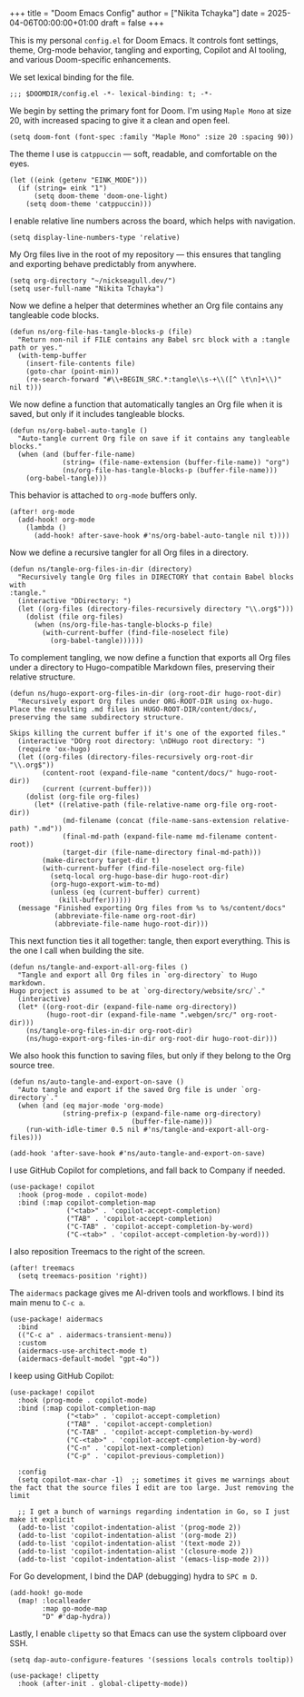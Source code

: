 +++
title = "Doom Emacs Config"
author = ["Nikita Tchayka"]
date = 2025-04-06T00:00:00+01:00
draft = false
+++

This is my personal `config.el` for Doom Emacs. It controls font settings, theme, Org-mode behavior, tangling and exporting, Copilot and AI tooling, and various Doom-specific enhancements.

We set lexical binding for the file.

```emacs-lisp
;;; $DOOMDIR/config.el -*- lexical-binding: t; -*-
```

We begin by setting the primary font for Doom. I'm using `Maple Mono` at size 20, with increased spacing to give it a clean and open feel.

```emacs-lisp
(setq doom-font (font-spec :family "Maple Mono" :size 20 :spacing 90))
```

The theme I use is `catppuccin` — soft, readable, and comfortable on the eyes.

```emacs-lisp
(let ((eink (getenv "EINK_MODE")))
  (if (string= eink "1")
      (setq doom-theme 'doom-one-light)
    (setq doom-theme 'catppuccin)))
```

I enable relative line numbers across the board, which helps with navigation.

```emacs-lisp
(setq display-line-numbers-type 'relative)
```

My Org files live in the root of my repository — this ensures that tangling and exporting behave predictably from anywhere.

```emacs-lisp
(setq org-directory "~/nickseagull.dev/")
(setq user-full-name "Nikita Tchayka")
```

Now we define a helper that determines whether an Org file contains any tangleable code blocks.

```emacs-lisp
(defun ns/org-file-has-tangle-blocks-p (file)
  "Return non-nil if FILE contains any Babel src block with a :tangle path or yes."
  (with-temp-buffer
    (insert-file-contents file)
    (goto-char (point-min))
    (re-search-forward "#\\+BEGIN_SRC.*:tangle\\s-+\\([^ \t\n]+\\)" nil t)))
```

We now define a function that automatically tangles an Org file when it is saved, but only if it includes tangleable blocks.

```emacs-lisp
(defun ns/org-babel-auto-tangle ()
  "Auto-tangle current Org file on save if it contains any tangleable blocks."
  (when (and (buffer-file-name)
             (string= (file-name-extension (buffer-file-name)) "org")
             (ns/org-file-has-tangle-blocks-p (buffer-file-name)))
    (org-babel-tangle)))
```

This behavior is attached to `org-mode` buffers only.

```emacs-lisp
(after! org-mode
  (add-hook! org-mode
    (lambda ()
      (add-hook! after-save-hook #'ns/org-babel-auto-tangle nil t))))
```

Now we define a recursive tangler for all Org files in a directory.

```emacs-lisp
(defun ns/tangle-org-files-in-dir (directory)
  "Recursively tangle Org files in DIRECTORY that contain Babel blocks with
:tangle."
  (interactive "DDirectory: ")
  (let ((org-files (directory-files-recursively directory "\\.org$")))
    (dolist (file org-files)
      (when (ns/org-file-has-tangle-blocks-p file)
        (with-current-buffer (find-file-noselect file)
          (org-babel-tangle))))))
```

To complement tangling, we now define a function that exports all Org files under a directory to Hugo-compatible Markdown files, preserving their relative structure.

```emacs-lisp
(defun ns/hugo-export-org-files-in-dir (org-root-dir hugo-root-dir)
  "Recursively export Org files under ORG-ROOT-DIR using ox-hugo.
Place the resulting .md files in HUGO-ROOT-DIR/content/docs/,
preserving the same subdirectory structure.

Skips killing the current buffer if it's one of the exported files."
  (interactive "DOrg root directory: \nDHugo root directory: ")
  (require 'ox-hugo)
  (let ((org-files (directory-files-recursively org-root-dir "\\.org$"))
        (content-root (expand-file-name "content/docs/" hugo-root-dir))
        (current (current-buffer)))
    (dolist (org-file org-files)
      (let* ((relative-path (file-relative-name org-file org-root-dir))
             (md-filename (concat (file-name-sans-extension relative-path) ".md"))
             (final-md-path (expand-file-name md-filename content-root))
             (target-dir (file-name-directory final-md-path)))
        (make-directory target-dir t)
        (with-current-buffer (find-file-noselect org-file)
          (setq-local org-hugo-base-dir hugo-root-dir)
          (org-hugo-export-wim-to-md)
          (unless (eq (current-buffer) current)
            (kill-buffer))))))
  (message "Finished exporting Org files from %s to %s/content/docs"
           (abbreviate-file-name org-root-dir)
           (abbreviate-file-name hugo-root-dir)))
```

This next function ties it all together: tangle, then export everything. This is the one I call when building the site.

```emacs-lisp
(defun ns/tangle-and-export-all-org-files ()
  "Tangle and export all Org files in `org-directory` to Hugo markdown.
Hugo project is assumed to be at `org-directory/website/src/`."
  (interactive)
  (let* ((org-root-dir (expand-file-name org-directory))
         (hugo-root-dir (expand-file-name ".webgen/src/" org-root-dir)))
    (ns/tangle-org-files-in-dir org-root-dir)
    (ns/hugo-export-org-files-in-dir org-root-dir hugo-root-dir)))
```

We also hook this function to saving files, but only if they belong to the Org source tree.

```emacs-lisp
(defun ns/auto-tangle-and-export-on-save ()
  "Auto tangle and export if the saved Org file is under `org-directory`."
  (when (and (eq major-mode 'org-mode)
             (string-prefix-p (expand-file-name org-directory)
                              (buffer-file-name)))
    (run-with-idle-timer 0.5 nil #'ns/tangle-and-export-all-org-files)))

(add-hook 'after-save-hook #'ns/auto-tangle-and-export-on-save)
```

I use GitHub Copilot for completions, and fall back to Company if needed.

```emacs-lisp
(use-package! copilot
  :hook (prog-mode . copilot-mode)
  :bind (:map copilot-completion-map
              ("<tab>" . 'copilot-accept-completion)
              ("TAB" . 'copilot-accept-completion)
              ("C-TAB" . 'copilot-accept-completion-by-word)
              ("C-<tab>" . 'copilot-accept-completion-by-word)))
```

I also reposition Treemacs to the right of the screen.

```emacs-lisp
(after! treemacs
  (setq treemacs-position 'right))
```

The `aidermacs` package gives me AI-driven tools and workflows. I bind its main menu to `C-c a`.

```emacs-lisp
(use-package! aidermacs
  :bind
  (("C-c a" . aidermacs-transient-menu))
  :custom
  (aidermacs-use-architect-mode t)
  (aidermacs-default-model "gpt-4o"))
```

I keep using GitHub Copilot:

```emacs-lisp
(use-package! copilot
  :hook (prog-mode . copilot-mode)
  :bind (:map copilot-completion-map
              ("<tab>" . 'copilot-accept-completion)
              ("TAB" . 'copilot-accept-completion)
              ("C-TAB" . 'copilot-accept-completion-by-word)
              ("C-<tab>" . 'copilot-accept-completion-by-word)
              ("C-n" . 'copilot-next-completion)
              ("C-p" . 'copilot-previous-completion))

  :config
  (setq copilot-max-char -1)  ;; sometimes it gives me warnings about the fact that the source files I edit are too large. Just removing the limit

  ;; I get a bunch of warnings regarding indentation in Go, so I just make it explicit
  (add-to-list 'copilot-indentation-alist '(prog-mode 2))
  (add-to-list 'copilot-indentation-alist '(org-mode 2))
  (add-to-list 'copilot-indentation-alist '(text-mode 2))
  (add-to-list 'copilot-indentation-alist '(closure-mode 2))
  (add-to-list 'copilot-indentation-alist '(emacs-lisp-mode 2)))
```

For Go development, I bind the DAP (debugging) hydra to `SPC m D`.

```emacs-lisp
(add-hook! go-mode
  (map! :localleader
        :map go-mode-map
        "D" #'dap-hydra))
```

Lastly, I enable `clipetty` so that Emacs can use the system clipboard over SSH.

```emacs-lisp
(setq dap-auto-configure-features '(sessions locals controls tooltip))

(use-package! clipetty
  :hook (after-init . global-clipetty-mode))
```
